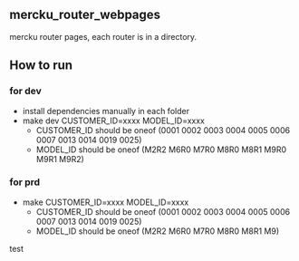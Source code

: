 ## mercku_router_webpages

mercku router pages, each router is in a directory.

## How to run

### for dev

- install dependencies manually in each folder
- make dev CUSTOMER_ID=xxxx MODEL_ID=xxxx
  - CUSTOMER_ID should be oneof (0001 0002 0003 0004 0005 0006 0007 0013 0014 0019 0025)
  - MODEL_ID should be oneof (M2R2 M6R0 M7R0 M8R0 M8R1 M9R0 M9R1 M9R2)

### for prd

- make CUSTOMER_ID=xxxx MODEL_ID=xxxx
  - CUSTOMER_ID should be oneof (0001 0002 0003 0004 0005 0006 0007 0013 0014 0019 0025)
  - MODEL_ID should be oneof (M2R2 M6R0 M7R0 M8R0 M8R1 M9)

test
